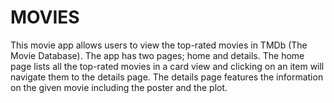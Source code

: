 # MOVIES
This movie app allows users to view the top-rated movies in TMDb (The Movie Database). The app has two pages; home and details. The home page lists all the top-rated movies in a card view and clicking on an item will navigate them to the details page. The details page features the information on the given movie including the poster and the plot. 

